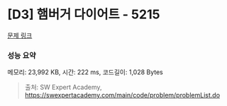 # [D3] 햄버거 다이어트 - 5215 

[문제 링크](https://swexpertacademy.com/main/code/problem/problemDetail.do?contestProbId=AWT-lPB6dHUDFAVT) 

### 성능 요약

메모리: 23,992 KB, 시간: 222 ms, 코드길이: 1,028 Bytes



> 출처: SW Expert Academy, https://swexpertacademy.com/main/code/problem/problemList.do